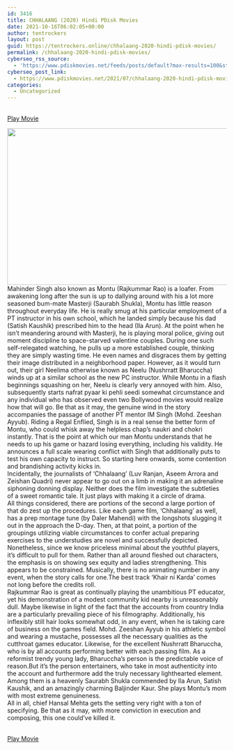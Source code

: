 ```yaml
---
id: 3416
title: CHHALAANG (2020) Hindi PDisk Movies
date: 2021-10-16T06:02:05+00:00
author: tentrockers
layout: post
guid: https://tentrockers.online/chhalaang-2020-hindi-pdisk-movies/
permalink: /chhalaang-2020-hindi-pdisk-movies/
cyberseo_rss_source:
  - 'https://www.pdiskmovies.net/feeds/posts/default?max-results=100&start-index=1201'
cyberseo_post_link:
  - https://www.pdiskmovies.net/2021/07/chhalaang-2020-hindi-pdisk-movies.html
categories:
  - Uncategorized
---
```

<a href="https://kuklink.com/1/bnYyZ2U5MDAwbXF4" onclick="window.open('https://kuklink.com/1/bnYyZ2U5MDAwbXF4','popup','width=600,height=600'); return false;" target="popup" rel="noopener"><br /> Play Movie<br /> </a>

<div class="separator">
  <a href="https://www.pdiskmovies.net/2021/07/j" target="_blank" rel="noopener"><img loading="lazy" border="0" data-original-height="720" data-original-width="1280" height="360" src="https://1.bp.blogspot.com/--kI1vFwZuY0/YPAkQV8ILWI/AAAAAAAAZL8/v_-JVqvRFig7WXIYHTXchPDuucqVVGjIACLcBGAsYHQ/w640-h360/CHHALAANG%2B%25282020%2529%2BHindi%2BPDisk%2BMovies.jpg" width="640" /></a>
</div>

<div>
  <div>
    <span>Mahinder Singh also known as Montu (Rajkummar Rao) is a loafer. From awakening long after the sun is up to dallying around with his a lot more seasoned bum-mate Masterji (Saurabh Shukla), Montu has little reason throughout everyday life. He is really smug at his particular employment of a PT instructor in his own school, which he landed simply because his dad (Satish Kaushik) prescribed him to the head (Ila Arun). At the point when he isn&#8217;t meandering around with Masterji, he is playing moral police, giving out moment discipline to space-starved valentine couples. During one such self-relegated watching, he pulls up a more established couple, thinking they are simply wasting time. He even names and disgraces them by getting their image distributed in a neighborhood paper. However, as it would turn out, their girl Neelima otherwise known as Neelu (Nushrratt Bharuccha) winds up at a similar school as the new PC instructor. While Montu in a flash beginnings squashing on her, Neelu is clearly very annoyed with him. Also, subsequently starts nafrat pyaar ki pehli seedi somewhat circumstance and any individual who has observed even two Bollywood movies would realize how that will go. Be that as it may, the genuine wind in the story accompanies the passage of another PT mentor IM Singh (Mohd. Zeeshan Ayyub). Riding a Regal Enflied, Singh is in a real sense the better form of Montu, who could whisk away the helpless chap&#8217;s naukri and chokri instantly. That is the point at which our man Montu understands that he needs to up his game or hazard losing everything, including his validity. He announces a full scale wearing conflict with Singh that additionally puts to test his own capacity to instruct. So starting here onwards, some contention and brandishing activity kicks in.&nbsp;</span>
  </div>
  
  <div>
    <span>Incidentally, the journalists of &#8216;Chhalaang&#8217; (Luv Ranjan, Aseem Arrora and Zeishan Quadri) never appear to go out on a limb in making it an adrenaline siphoning donning display. Neither does the film investigate the subtleties of a sweet romantic tale. It just plays with making it a circle of drama.&nbsp;</span>
  </div>
  
  <div>
    <span>All things considered, there are portions of the second a large portion of that do zest up the procedures. Like each game film, &#8216;Chhalaang&#8217; as well, has a prep montage tune (by Daler Mahendi) with the longshots slugging it out in the approach the D-day. Then, at that point, a portion of the groupings utilizing viable circumstances to confer actual preparing exercises to the understudies are novel and successfully depicted. Nonetheless, since we know priceless minimal about the youthful players, it&#8217;s difficult to pull for them. Rather than all around fleshed out characters, the emphasis is on showing sex equity and ladies strengthening. This appears to be constrained. Musically, there is no animating number in any event, when the story calls for one.The best track &#8216;Khair ni Karda&#8217; comes not long before the credits roll.&nbsp;</span>
  </div>
  
  <div>
    <span>Rajkummar Rao is great as continually playing the unambitious PT educator, yet his demonstration of a modest community kid nearby is unreasonably dull. Maybe likewise in light of the fact that the accounts from country India are a particularly prevailing piece of his filmography. Additionally, his inflexibly still hair looks somewhat odd, in any event, when he is taking care of business on the games field. Mohd. Zeeshan Ayyub in his athletic symbol and wearing a mustache, possesses all the necessary qualities as the cutthroat games educator. Likewise, for the excellent Nushrratt Bharuccha, who is by all accounts performing better with each passing film. As a reformist trendy young lady, Bharuccha&#8217;s person is the predictable voice of reason.But it&#8217;s the person entertainers, who take in most authenticity into the account and furthermore add the truly necessary lighthearted element. Among them is a heavenly Saurabh Shukla commended by Ila Arun, Satish Kaushik, and an amazingly charming Baljinder Kaur. She plays Montu&#8217;s mom with most extreme genuineness.&nbsp;</span>
  </div>
  
  <div>
    <span>All in all, chief Hansal Mehta gets the setting very right with a ton of specifying. Be that as it may, with more conviction in execution and composing, this one could&#8217;ve killed it.</span>
  </div>
</div>

<a href="https://kuklink.com/1/bnYyZ2U5MDAwbXF4" onclick="window.open('https://kuklink.com/1/bnYyZ2U5MDAwbXF4','popup','width=600,height=600'); return false;" target="popup" rel="noopener"><br /> Play Movie<br /> </a>